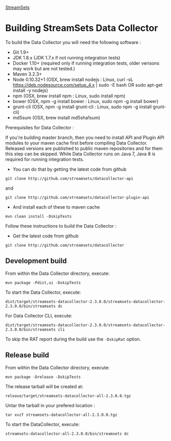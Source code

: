 <!---
  Licensed under the Apache License, Version 2.0 (the "License");
  you may not use this file except in compliance with the License.
  You may obtain a copy of the License at

    http://www.apache.org/licenses/LICENSE-2.0

  Unless required by applicable law or agreed to in writing, software
  distributed under the License is distributed on an "AS IS" BASIS,
  WITHOUT WARRANTIES OR CONDITIONS OF ANY KIND, either express or implied.
  See the License for the specific language governing permissions and
  limitations under the License. See accompanying LICENSE file.
--->

[StreamSets](http://streamsets.com)

# Building StreamSets Data Collector

To build the Data Collector you will need the following software :

- Git 1.9+
- JDK 1.8.x       (JDK 1.7.x if not running integration tests)
- Docker 1.10+    (required only if running integration tests, older verisons may work but are not tested.)
- Maven 3.2.3+
- Node 0.10.32+1  (OSX, brew install nodejs       : Linux, curl -sL https://deb.nodesource.com/setup_4.x | sudo -E bash OR sudo apt-get install -y nodejs)
 - npm            (OSX, brew install npm          : Linux, sudo install npm)
 - bower          (OSX, npm -g install bower      : Linux, sudo npm -g install bower)
 - grunt-cli      (OSX, npm -g install grunt-cli  : Linux, sudo npm -g install grunt-cli)
- md5sum          (OSX, brew install md5sha1sum)

Prerequisites for Data Collector :

If you're building master branch, then you need to install API and Plugin API modules to your maven cache first before compiling Data Collector. Released versions
are published to public maven repositories and for them this step can be skipped. While Data Collector runs on Java 7, Java 8 is required for
running integration tests.

- You can do that by getting the latest code from github

`git clone http://github.com/streamsets/datacollector-api`

and

`git clone http://github.com/streamsets/datacollector-plugin-api`

- And install each of these to maven cache

`mvn clean install -DskipTests`

Follow these instructions to build the Data Collector :

- Get the latest code from github

`git clone http://github.com/streamsets/datacollector`

## Development build

From within the Data Collector directory, execute:

`mvn package -Pdist,ui -DskipTests`

To start the Data Collector, execute:

`dist/target/streamsets-datacollector-2.3.0.0/streamsets-datacollector-2.3.0.0/bin/streamsets dc`

For Data Collector CLI, execute:

`dist/target/streamsets-datacollector-2.3.0.0/streamsets-datacollector-2.3.0.0/bin/streamsets cli`

To skip the RAT report during the build use the `-DskipRat` option.

## Release build

From within the Data Collector directory, execute:

`mvn package -Drelease -DskipTests`

The release tarball will be created at:

`release/target/streamsets-datacollector-all-2.3.0.0.tgz`

Untar the tarball in your prefered location :

`tar xvzf streamsets-datacollector-all-2.3.0.0.tgz`

To start the DataCollector, execute:

`streamsets-datacollector-all-2.3.0.0/bin/streamsets dc`
